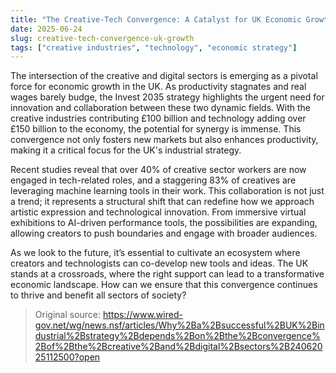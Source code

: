 ```yaml
---
title: "The Creative-Tech Convergence: A Catalyst for UK Economic Growth"
date: 2025-06-24
slug: creative-tech-convergence-uk-growth
tags: ["creative industries", "technology", "economic strategy"]
---
```


The intersection of the creative and digital sectors is emerging as a pivotal force for economic growth in the UK. As productivity stagnates and real wages barely budge, the Invest 2035 strategy highlights the urgent need for innovation and collaboration between these two dynamic fields. With the creative industries contributing £100 billion and technology adding over £150 billion to the economy, the potential for synergy is immense. This convergence not only fosters new markets but also enhances productivity, making it a critical focus for the UK's industrial strategy.

Recent studies reveal that over 40% of creative sector workers are now engaged in tech-related roles, and a staggering 83% of creatives are leveraging machine learning tools in their work. This collaboration is not just a trend; it represents a structural shift that can redefine how we approach artistic expression and technological innovation. From immersive virtual exhibitions to AI-driven performance tools, the possibilities are expanding, allowing creators to push boundaries and engage with broader audiences.

As we look to the future, it’s essential to cultivate an ecosystem where creators and technologists can co-develop new tools and ideas. The UK stands at a crossroads, where the right support can lead to a transformative economic landscape. How can we ensure that this convergence continues to thrive and benefit all sectors of society?

> Original source: https://www.wired-gov.net/wg/news.nsf/articles/Why%2Ba%2Bsuccessful%2BUK%2Bindustrial%2Bstrategy%2Bdepends%2Bon%2Bthe%2Bconvergence%2Bof%2Bthe%2Bcreative%2Band%2Bdigital%2Bsectors%2B24062025112500?open